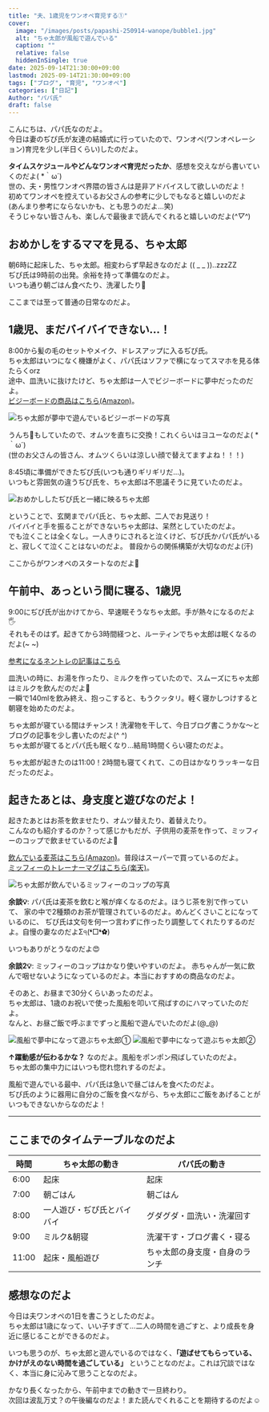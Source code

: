 ```yaml
---
title: "夫、1歳児をワンオペ育児する①"
cover:
  image: "/images/posts/papashi-250914-wanope/bubble1.jpg"
  alt: "ちゃ太郎が風船で遊んでいる"
  caption: ""
  relative: false
  hiddenInSingle: true
date: 2025-09-14T21:30:00+09:00
lastmod: 2025-09-14T21:30:00+09:00
tags: ["ブログ", "育児", "ワンオペ"]
categories: ["日記"]
Author: "パパ氏"
draft: false
---
```


こんにちは、パパ氏なのだよ。  
今日は妻のぢぴ氏が友達の結婚式に行っていたので、ワンオペ(ワンオペレーション)育児を少し(半日くらい)したのだよ。

**タイムスケジュールやどんなワンオペ育児だったか**、感想を交えながら書いていくのだよ( \*｀ω´)  
世の、夫・男性ワンオペ界隈の皆さんは是非アドバイスして欲しいのだよ！  
初めてワンオペを控えているお父さんの参考に少しでもなると嬉しいのだよ  
(あんまり参考にならないかも、とも思うのだよ...笑)  
そうじゃない皆さんも、楽しんで最後まで読んでくれると嬉しいのだよ(*^▽^*)

## おめかしをするママを見る、ちゃ太郎

朝6時に起床した、ちゃ太郎。相変わらず早起きなのだよ (( _ _ ))..zzzZZ  
ぢぴ氏は9時前の出発。余裕を持って準備なのだよ。  
いつも通り朝ごはん食べたり、洗濯したり🧺

ここまでは至って普通の日常なのだよ。

## 1歳児、まだバイバイできない...！

8:00から髪の毛のセットやメイク、ドレスアップに入るぢぴ氏。  
ちゃ太郎はいつになく機嫌がよく、パパ氏はソファで横になってスマホを見る体たらくorz  
途中、皿洗いに抜けたけど、ちゃ太郎は一人でビジーボードに夢中だったのだよ。  
[ビジーボードの商品はこちら(Amazon)](https://amzn.asia/d/f9r0o0z)。

![ちゃ太郎が夢中で遊んでいるビジーボードの写真](/images/posts/papashi-250914-wanope/busy.png)

うんち💩もしていたので、オムツを直ちに交換！これくらいはヨユーなのだよ( *｀ω´)  
(世のお父さんの皆さん、オムツくらいは涼しい顔で替えてますよね！！！)

8:45頃に準備ができたぢぴ氏(いつも通りギリギリだ...)。  
いつもと雰囲気の違うぢぴ氏を、ちゃ太郎は不思議そうに見ていたのだよ。

![おめかししたぢぴ氏と一緒に映るちゃ太郎](/images/posts/papashi-250914-wanope/zipishi_chataro.jpg)

ということで、玄関までパパ氏と、ちゃ太郎、二人でお見送り！  
バイバイと手を振ることができないちゃ太郎は、呆然としていたのだよ。  
でも泣くことは全くなし。一人きりにされると泣くけど、ぢぴ氏かパパ氏がいると、寂しくて泣くことはないのだよ。
普段からの関係構築が大切なのだよ(汗)

ここからがワンオペのスタートなのだよ🤩

## 午前中、あっという間に寝る、1歳児

9:00にぢぴ氏が出かけてから、早速眠そうなちゃ太郎。手が熱々になるのだよ🖐️  
それもそのはず。起きてから3時間経つと、ルーティンでちゃ太郎は眠くなるのだよ(~ ~)

[参考になるネントレの記事はこちら](/posts/250907-suimin2.md/)

皿洗いの時に、お湯を作ったり、ミルクを作っていたので、スムーズにちゃ太郎はミルクを飲んだのだよ🍼  
一瞬で140mlを飲み終え、抱っこすると、もうクッタリ。軽く寝かしつけすると朝寝を始めたのだよ。

ちゃ太郎が寝ている間はチャンス！洗濯物を干して、今日ブログ書こうかな〜とブログの記事を少し書いたのだよ(^ ^)  
ちゃ太郎が寝てるとパパ氏も眠くなり...結局1時間くらい寝たのだよ。

ちゃ太郎が起きたのは11:00！2時間も寝てくれて、この日はかなりラッキーな日だったのだよ。

## 起きたあとは、身支度と遊びなのだよ！

起きたあとはお茶を飲ませたり、オムツ替えたり、着替えたり。  
こんなのも紹介するのか？って感じかもだが、子供用の麦茶を作って、ミッフィーのコップで飲ませているのだよ🍵

[飲んでいる麦茶はこちら(Amazon)](https://amzn.asia/d/0Px8EBt)。普段はスーパーで買っているのだよ。  
[ミッフィーのトレーナーマグはこちら(楽天)](https://item.rakuten.co.jp/graphia-marks/spj-cup02-mt/)。

![ちゃ太郎が飲んでいるミッフィーのコップの写真](/images/posts/papashi-250914-wanope/cup.png)

**余談💡**: パパ氏は麦茶を飲むと喉が痒くなるのだよ。ほうじ茶を別で作っていて、
家の中で2種類のお茶が管理されているのだよ。めんどくさいことになっているのに、
ぢぴ氏は文句を何一つ言わずに作ったり調整してくれたりするのだよ。自慢の妻なのだよΣ੧(❛□❛✿)

いつもありがとうなのだよ😍

**余談2💡**: ミッフィーのコップはかなり使いやすいのだよ。
赤ちゃんが一気に飲んで咽せないようになっているのだよ。本当におすすめの商品なのだよ。

そのあと、お昼まで30分くらいあったのだよ。  
ちゃ太郎は、1歳のお祝いで使った風船を叩いて飛ばすのにハマっていたのだよ。  
なんと、お昼ご飯で呼ぶまでずっと風船で遊んでいたのだよ(@_@)

![風船で夢中になって遊ぶちゃ太郎①](/images/posts/papashi-250914-wanope/bubble1.jpg)
![風船で夢中になって遊ぶちゃ太郎②](/images/posts/papashi-250914-wanope/bubble2.jpg)

**↑躍動感が伝わるかな？** なのだよ。風船をポンポン飛ばしていたのだよ。  
ちゃ太郎の集中力にはいつも惚れ惚れするのだよ。

風船で遊んでいる最中、パパ氏は急いで昼ごはんを食べたのだよ。  
ぢぴ氏のように器用に自分のご飯を食べながら、ちゃ太郎にご飯をあげることがいつもできないからなのだよ！

---

## ここまでのタイムテーブルなのだよ

|時間|ちゃ太郎の動き|パパ氏の動き|
|--|--|--|
|6:00|起床|起床|
|7:00|朝ごはん|朝ごはん|
|8:00|一人遊び・ぢぴ氏とバイバイ|グダグダ・皿洗い・洗濯回す|
|9:00|ミルク&朝寝|洗濯干す・ブログ書く・寝る|
|11:00|起床・風船遊び|ちゃ太郎の身支度・自身のランチ|

## 感想なのだよ

今日は夫ワンオペの1日を書こうとしたのだよ。  
ちゃ太郎は1歳になって、いい子すぎて...二人の時間を過ごすと、より成長を身近に感じることができるのだよ。

いつも思うのが、ちゃ太郎と遊んでいるのではなく、**「遊ばせてもらっている、かけがえのない時間を過ごしている」**
ということなのだよ。これは冗談ではなく、本当に身に沁みて思うことなのだよ。

かなり長くなったから、午前中までの動きで一旦終わり。  
次回は波乱万丈？の午後編なのだよ！また読んでくれることを期待するのだよ☺️
